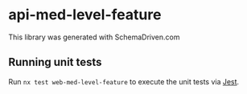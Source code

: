 
# api-med-level-feature

This library was generated with SchemaDriven.com

## Running unit tests

Run `nx test web-med-level-feature` to execute the unit tests via [Jest](https://jestjs.io).

